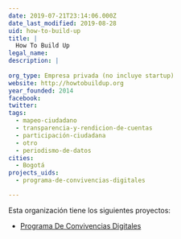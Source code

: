 ```yaml
---
date: 2019-07-21T23:14:06.000Z
date_last_modified: 2019-08-28
uid: how-to-build-up
title: |
  How To Build Up
legal_name: 
description: |
  
org_type: Empresa privada (no incluye startup)
website: http://howtobuildup.org
year_founded: 2014
facebook: 
twitter: 
tags:
  - mapeo-ciudadano
  - transparencia-y-rendicion-de-cuentas
  - participación-ciudadana
  - otro
  - periodismo-de-datos
cities: 
  - Bogotá
projects_uids:
  - programa-de-convivencias-digitales

---
```


Esta organización tiene los siguientes proyectos:

- [Programa De Convivencias Digitales](/proyectos/programa-de-convivencias-digitales)
